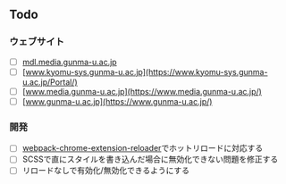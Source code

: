 ## Todo

### ウェブサイト

-   [ ] [mdl.media.gunma-u.ac.jp](https://mdl.media.gunma-u.ac.jp/GU/index.php)
-   [ ] [www.kyomu-sys.gunma-u.ac.jp](https://www.kyomu-sys.gunma-u.ac.jp/Portal/)
-   [ ] [www.media.gunma-u.ac.jp](https://www.media.gunma-u.ac.jp/)
-   [ ] [www.gunma-u.ac.jp](https://www.gunma-u.ac.jp/)

### 開発

-   [ ] [webpack-chrome-extension-reloader](https://www.npmjs.com/package/webpack-chrome-extension-reloader)でホットリロードに対応する
-   [ ] SCSSで直にスタイルを書き込んだ場合に無効化できない問題を修正する
-   [ ] リロードなしで有効化/無効化できるようにする
